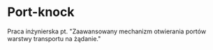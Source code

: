 # Port-knock
Praca inżynierska pt. "Zaawansowany mechanizm otwierania portów warstwy transportu na żądanie."
